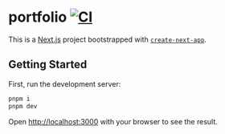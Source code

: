 # portfolio [![CI](https://github.com/josephmcg/portfolio/actions/workflows/ci.yml/badge.svg)](https://github.com/josephmcg/portfolio/actions/workflows/ci.yml)

This is a [Next.js](https://nextjs.org/) project bootstrapped with [`create-next-app`](https://github.com/vercel/next.js/tree/canary/packages/create-next-app).

## Getting Started

First, run the development server:

```bash
pnpm i
pnpm dev
```

Open [http://localhost:3000](http://localhost:3000) with your browser to see the result.
